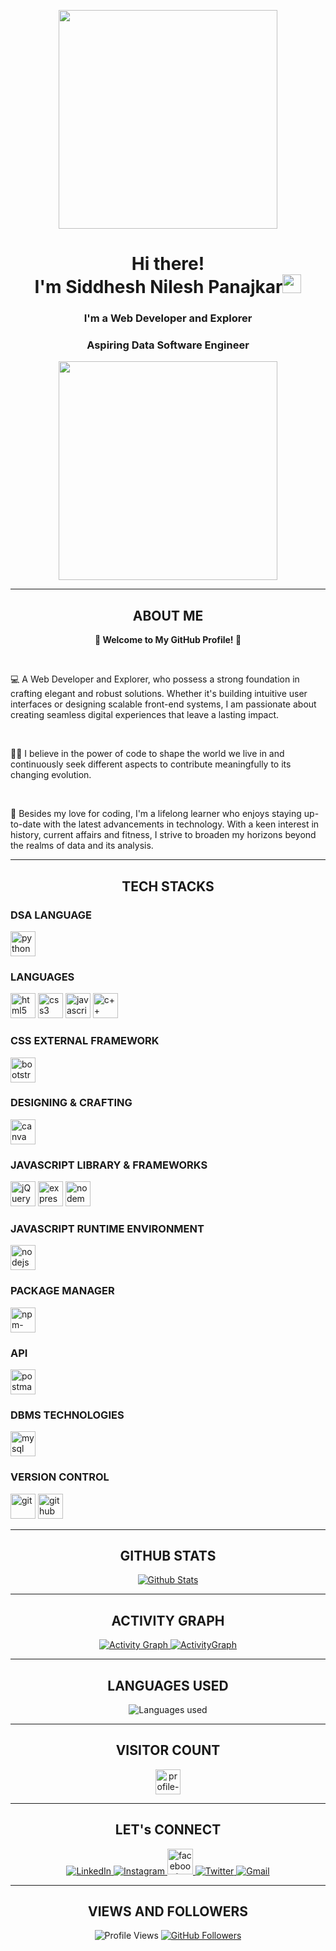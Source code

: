 <!DOCTYPE html>
<html lang="en">
<head>
  <meta charset="UTF-8">
  <meta name="viewport" content="width=device-width, initial-scale=1.0">
  <!-- <link rel="stylesheet" href="styles.css"> -->
</head>
<body>
  <!-- Your Profile Header -->
  <p align="center">
    <img src="https://img.freepik.com/free-vector/hand-drawn-web-developers_23-2148819604.jpg?size=626&ext=jpg&ga=GA1.2.169013041.1692602861&semt=ais" height=350>
  </p>
  <h1 align="center">Hi there! <br> I'm Siddhesh Nilesh Panajkar<img src="https://raw.githubusercontent.com/MartinHeinz/MartinHeinz/master/wave.gif"
      width="30px"></h1>
  <h3 align="center">I'm a Web Developer and Explorer</h3>
  <h3 align="center">Aspiring Data Software Engineer</h3>

  <p align="center">
    <img src="https://img.freepik.com/free-vector/new-app-development-desktop_23-2148684987.jpg?size=626&ext=jpg&ga=GA1.2.169013041.1692602861&semt=ais" height=350>
  </p>

  <hr>
  
  <section class="container about-me">
    <h2 align="center">ABOUT ME</h2>
    <p align="center"> <strong>🌱 Welcome to My GitHub Profile! 🌱</strong></p><br>
    <p>💻 A Web Developer and Explorer, who possess a strong foundation in crafting elegant and robust solutions. Whether it's building intuitive user interfaces or designing scalable front-end systems, I am passionate about creating seamless digital experiences that leave a lasting impact.</p> <br>
    <p>👨‍💻 I believe in the power of code to shape the world we live in and continuously seek different aspects to contribute meaningfully to its changing evolution.
    </p> <br>
    <p>🚀 Besides my love for coding, I'm a lifelong learner who enjoys staying up-to-date with the latest advancements in technology. With a keen interest in history, current affairs
      and fitness, I strive to broaden my horizons beyond the realms of data and its analysis.
    </p>
  </section>
  
  <hr>
  
  <section class="container skills">
    <h2 align="center">TECH STACKS</h2>
    <p align="center">
      <h3>DSA LANGUAGE</h3>
      <a href="https://www.python.org/doc/"><img src = "https://img.shields.io/badge/python%20-%2314354C.svg?&style=for-the-badge&logo=python&logoColor=white" alt="python3" height=40></a>
      <br>
      <h3>LANGUAGES</h3>
      <a href="https://developer.mozilla.org/en-US/docs/Learn/HTML"><img src = "https://img.shields.io/badge/html5%20-%23E34F26.svg?&style=for-the-badge&logo=html5&logoColor=white" alt="html5" height=40></a>
      <a href="https://developer.mozilla.org/en-US/docs/Learn/CSS"><img src = "https://img.shields.io/badge/css3%20-%231572B6.svg?&style=for-the-badge&logo=css3&logoColor=white" alt="css3" height=40></a>
      <a href="https://developer.mozilla.org/en-US/docs/Learn/JavaScript"><img src = "https://img.shields.io/badge/javascript%20-%23323330.svg?&style=for-the-badge&logo=javascript&logoColor=%23F7DF1E" alt="javascript" height=40></a>
      <a href="https://learn.microsoft.com/en-us/cpp/cpp/?view=msvc-170"><img src = "https://img.shields.io/badge/c++%20-%2300599C.svg?&style=for-the-badge&logo=c%2B%2B&ogoColor=white" alt="c++" height=40></a>
      <br>
      <h3>CSS EXTERNAL FRAMEWORK</h3>
      <a href="https://getbootstrap.com/docs/5.3/getting-started/introduction/"><img src = "https://img.shields.io/badge/bootstrap5%20-%23563D7C.svg?&style=for-the-badge&logo=bootstrap&logoColor=white" alt="bootstrap5" height=40></a>
      <br>
      <h3>DESIGNING & CRAFTING</h3>
      <a href="https://www.canva.com/"><img src="https://img.shields.io/badge/Canva-%2300C4CC.svg?style=for-the-badge&logo=Canva&logoColor=white" alt="canva" height=40></a>
      <br>
      <h3>JAVASCRIPT LIBRARY & FRAMEWORKS</h3>
      <a href="https://api.jquery.com/"><img src="https://img.shields.io/badge/jquery%20-%230769AD.svg?&style=for-the-badge&logo=jquery&logoColor=white" alt="jQuery" height=40></a>
      <a href="https://expressjs.com/en/guide/routing.html"><img src="https://img.shields.io/badge/express.js%20-%23404d59.svg?&style=for-the-badge" alt="expressjs" height=40></a>
      <a href="https://www.npmjs.com/package/nodemon"><img src="https://img.shields.io/badge/NODEMON-%23323330.svg?style=for-the-badge&logo=nodemon&logoColor=%BBDEAD" alt="nodemon" height=40></a>
      <br>
      <h3>JAVASCRIPT RUNTIME ENVIRONMENT</h3>
      <a href="https://nodejs.org/en/docs"><img src="https://img.shields.io/badge/node.js%20-%2343853D.svg?&style=for-the-badge&logo=node.js&logoColor=white" alt="nodejs" height=40></a>
      <br>
      <h3>PACKAGE MANAGER</h3>
      <a href="https://www.npmjs.com/"><img src="https://img.shields.io/badge/NPM-%23CB3837.svg?style=for-the-badge&logo=npm&logoColor=white" alt="npm-package-installer" height=40></a>
      <br>
      <h3>API</h3>
      <a href="https://learning.postman.com/docs/introduction/overview/"><img src="https://img.shields.io/badge/Postman-FF6C37?style=for-the-badge&logo=postman&logoColor=white" alt="postman" height=40></a>
      <br>
      <h3>DBMS TECHNOLOGIES</h3>
      <a href="https://dev.mysql.com/doc/workbench/en/"><img src = "https://img.shields.io/badge/mysql-%2300f.svg?&style=for-the-badge&logo=mysql&logoColor=white" alt="mysql" height=40></a>
      <br>
      <h3>VERSION CONTROL</h3>
      <a href="https://git-scm.com/doc"><img src="https://img.shields.io/badge/git%20-%23F05033.svg?&style=for-the-badge&logo=git&logoColor=white" alt="git" height=40></a>
      <a href="https://github.com/"><img src="https://img.shields.io/badge/github%20-%23121011.svg?&style=for-the-badge&logo=github&logoColor=white" alt="github" height=40></a>
      <br>
    </p>
  </section>
  
  <hr>
  
  <section class="container github-stats">
    <h2 align="center">GITHUB STATS</h2>
    <p align="center">
      <a href="#">
        <img src="https://github-readme-stats.vercel.app/api?username=SiddheshP1996&theme=vue-dark&show_icons=true&hide_border=true&count_private=true" alt="Github Stats">
<!--         <img src="https://github-readme-stats.vercel.app/api?username=SiddheshP1996&show_icons=true&count_private=true&theme=default"
          alt="GitHub Stats"> -->
      </a>
    </p>
  </section>
  
  <hr>
  
  <section class="container activity-graph">
    <h2 align="center">ACTIVITY GRAPH</h2>
    <p align="center">
      <a href="#">
        <img src="https://github-readme-activity-graph.vercel.app/graph?username=SiddheshP1996&theme=high-contrast" alt="Activity Graph">
        <img src="https://github-readme-streak-stats.herokuapp.com/?user=SiddheshP1996&theme=vue-dark&hide_border=true" alt="ActivityGraph">
      </a>
    </p>
  </section>
  
  <hr>
  
  <section class="container languages used">
    <h2 align="center">LANGUAGES USED</h2>
    <p align="center">
      <img src="https://github-readme-stats.vercel.app/api/top-langs/?username=SiddheshP1996&theme=vue-dark&show_icons=true&hide_border=true&layout=compact" alt="Languages used" align="center">
<!--       <img src="https://github-readme-stats.vercel.app/api/top-langs/?username=SiddheshP1996&layout=compact" alt="languages used" align="center"> -->
    </p>
  </section>
  
  <hr>
  
  <h2 align="center">VISITOR COUNT<br></h2>
  <p align="center">
    <img src="https://profile-counter.glitch.me/SiddheshP1996/count.svg" alt="profile-counter" height=40>
  </p>
  
  <hr>
  
  <section class="container connect">
    <h2 align="center">LET's CONNECT</h2>
    <p align="center">
      <a href="https://www.linkedin.com/in/siddhesh-panajkar/" rel="noopener noreferrer">
        <img src="https://img.icons8.com/fluent/48/000000/linkedin.png" target="_blank" alt="LinkedIn">
      </a>
      <a href="https://www.instagram.com/siddhesh.panajkar/" rel="noopener noreferrer">
        <img src="https://img.icons8.com/fluent/48/000000/instagram-new.png" target="_blank" alt="Instagram">
      </a>
      <a href="https://www.facebook.com/siddhesh.panajkar/" rel="noopener noreferrer">
        <img width="41" height="41" src="https://img.icons8.com/metro/41/228BE6/facebook-new--v2.png" alt="facebook-new--v2"/>
<!--         <img src="https://icons8.com/icon/118504/facebook" target="_blank" alt="Facebook"> -->
      </a>
      <a href="https://twitter.com/0010Panajkar" rel="noopener noreferrer">
        <img src="https://img.icons8.com/fluent/48/000000/twitter.png" target="_blank" alt="Twitter">
      </a>
      <a href="mailto:siddheshpanajkar2001@gmail.com" rel="noopener noreferrer">
        <img src="https://img.icons8.com/fluent/48/000000/gmail.png" target="_blank" alt="Gmail">
      </a>
    </p>
  </section>
  
  <hr>
  
  <section class="container views-followers">
    <h2 align="center">VIEWS AND FOLLOWERS</h2>
    <p align="center">
      <img src="https://komarev.com/ghpvc/?username=SiddheshP1996" alt="Profile Views">
      <a href="https://github.com/SiddheshP1996=followers">
        <img src="https://img.shields.io/github/followers/SiddheshP1996=Followers&style=social" alt="GitHub Followers">
      </a>
    </p>
  </section>
  
</body>

</html>
